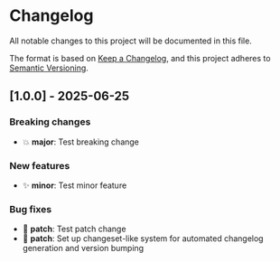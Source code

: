 # Changelog

All notable changes to this project will be documented in this file.

The format is based on [Keep a Changelog](https://keepachangelog.com/en/1.0.0/),
and this project adheres to [Semantic Versioning](https://semver.org/spec/v2.0.0.html).

## [1.0.0] - 2025-06-25

### Breaking changes

- 💥 **major**: Test breaking change

### New features

- ✨ **minor**: Test minor feature

### Bug fixes

- 🐛 **patch**: Test patch change
- 🐛 **patch**: Set up changeset-like system for automated changelog generation and version bumping

